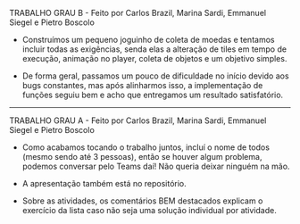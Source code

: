 TRABALHO GRAU B - Feito por Carlos Brazil, Marina Sardi, Emmanuel Siegel e Pietro Boscolo

- Construímos um pequeno joguinho de coleta de moedas e tentamos incluir todas as exigências, senda elas a alteração de tiles em tempo de execução, animação no player, coleta de objetos e um objetivo simples.

- De forma geral, passamos um pouco de dificuldade no início devido aos bugs constantes, mas após alinharmos isso, a implementação de funções seguiu bem e acho que entregamos um resultado satisfatório.

____________________________________________

TRABALHO GRAU A - Feito por Carlos Brazil, Marina Sardi, Emmanuel Siegel e Pietro Boscolo

- Como acabamos tocando o trabalho juntos, incluí o nome de todos (mesmo sendo até 3 pessoas), então se houver algum problema, podemos conversar pelo Teams daí! Não queria deixar ninguém na mão.
- A apresentação também está no repositório.

- Sobre as atividades, os comentários BEM destacados explicam o exercício da lista caso não seja uma solução individual por atividade.
